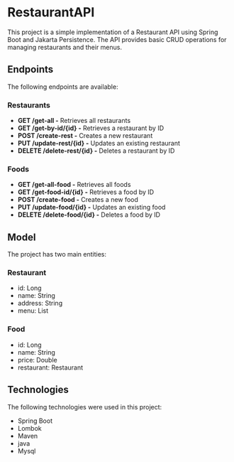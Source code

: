 # RestaurantAPI
This project is a simple implementation of a Restaurant API using Spring Boot and Jakarta Persistence. The API provides basic CRUD operations for managing restaurants and their menus.

## Endpoints
The following endpoints are available:
### Restaurants
- **GET /get-all -** Retrieves all restaurants
- **GET /get-by-id/{id} -** Retrieves a restaurant by ID
- **POST /create-rest -** Creates a new restaurant
- **PUT /update-rest/{id} -** Updates an existing restaurant
- **DELETE /delete-rest/{id} -** Deletes a restaurant by ID

### Foods
- **GET /get-all-food -** Retrieves all foods
- **GET /get-food-id/{id} -** Retrieves a food by ID
- **POST /create-food -** Creates a new food
- **PUT /update-food/{id} -** Updates an existing food
- **DELETE /delete-food/{id} -** Deletes a food by ID

## Model
The project has two main entities:
### Restaurant
- id: Long
- name: String
- address: String
- menu: List<Food>

### Food
- id: Long
- name: String
- price: Double
- restaurant: Restaurant

## Technologies
The following technologies were used in this project:
- Spring Boot
- Lombok
- Maven
- java
- Mysql  

